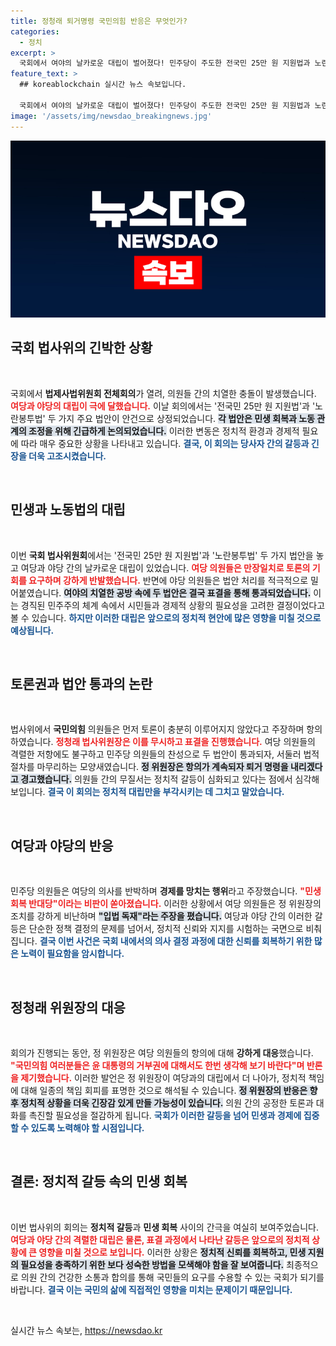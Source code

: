 ```yaml
---
title: 정청래 퇴거명령 국민의힘 반응은 무엇인가?
categories:
  - 정치
excerpt: >
  국회에서 여야의 날카로운 대립이 벌어졌다! 민주당이 주도한 전국민 25만 원 지원법과 노란봉투법이 의결되자, 여당 의원들은 격렬히 반발하며 입법 독재라고 외쳤다. 이 chaotic 한 상황의 전말은? 클릭해서 확인하세요!
feature_text: >
  ## koreablockchain 실시간 뉴스 속보입니다.

  국회에서 여야의 날카로운 대립이 벌어졌다! 민주당이 주도한 전국민 25만 원 지원법과 노란봉투법이 의결되자, 여당 의원들은 격렬히 반발하며 입법 독재라고 외쳤다. 이 chaotic 한 상황의 전말은? 클릭해서 확인하세요!
image: '/assets/img/newsdao_breakingnews.jpg'
---
```


<p><img src="/assets/img/newsdao_breakingnews.jpg" alt="koreablockchain 속보" /></p>

<h2 data-ke-size="size26">국회 법사위의 긴박한 상황</h2>

<p data-ke-size="size16">&nbsp;</p>

<p>국회에서 <b>법제사법위원회 전체회의</b>가 열려, 의원들 간의 치열한 충돌이 발생했습니다. <b><span style="color: #ee2323;">여당과 야당의 대립이 극에 달했습니다.</span></b> 이날 회의에서는 '전국민 25만 원 지원법'과 '노란봉투법' 두 가지 주요 법안이 안건으로 상정되었습니다. <b><span style="background-color: #21538527;">각 법안은 민생 회복과 노동 관계의 조정을 위해 긴급하게 논의되었습니다.</span></b> 이러한 변동은 정치적 환경과 경제적 필요에 따라 매우 중요한 상황을 나타내고 있습니다. <b><span style="color: #1a5490;">결국, 이 회의는 당사자 간의 갈등과 긴장을 더욱 고조시켰습니다.</span></b></p>

<p data-ke-size="size16">&nbsp;</p>

<h2 data-ke-size="size26">민생과 노동법의 대립</h2>

<p data-ke-size="size16">&nbsp;</p>

<p>이번 <b>국회 법사위원회</b>에서는 '전국민 25만 원 지원법'과 '노란봉투법' 두 가지 법안을 놓고 여당과 야당 간의 날카로운 대립이 있었습니다. <b><span style="color: #ee2323;">여당 의원들은 만장일치로 토론의 기회를 요구하며 강하게 반발했습니다.</span></b> 반면에 야당 의원들은 법안 처리를 적극적으로 밀어붙였습니다. <b><span style="background-color: #21538527;">여야의 치열한 공방 속에 두 법안은 결국 표결을 통해 통과되었습니다.</span></b> 이는 경직된 민주주의 체계 속에서 시민들과 경제적 상황의 필요성을 고려한 결정이었다고 볼 수 있습니다. <b><span style="color: #1a5490;">하지만 이러한 대립은 앞으로의 정치적 현안에 많은 영향을 미칠 것으로 예상됩니다.</span></b></p>

<p data-ke-size="size16">&nbsp;</p>

<h2 data-ke-size="size26">토론권과 법안 통과의 논란</h2>

<p data-ke-size="size16">&nbsp;</p>

<p>법사위에서 <b>국민의힘</b> 의원들은 먼저 토론이 충분히 이루어지지 않았다고 주장하며 항의하였습니다. <b><span style="color: #ee2323;">정청래 법사위원장은 이를 무시하고 표결을 진행했습니다.</span></b> 여당 의원들의 격렬한 저항에도 불구하고 민주당 의원들의 찬성으로 두 법안이 통과되자, 서둘러 법적 절차를 마무리하는 모양새였습니다. <b><span style="background-color: #21538527;">정 위원장은 항의가 계속되자 퇴거 명령을 내리겠다고 경고했습니다.</span></b> 의원들 간의 무질서는 정치적 갈등이 심화되고 있다는 점에서 심각해 보입니다. <b><span style="color: #1a5490;">결국 이 회의는 정치적 대립만을 부각시키는 데 그치고 말았습니다.</span></b></p>

<p data-ke-size="size16">&nbsp;</p>

<h2 data-ke-size="size26">여당과 야당의 반응</h2>

<p data-ke-size="size16">&nbsp;</p>

<p>민주당 의원들은 여당의 의사를 반박하며 <b>경제를 망치는 행위</b>라고 주장했습니다. <b><span style="color: #ee2323;">"민생 회복 반대당"이라는 비판이 쏟아졌습니다.</span></b> 이러한 상황에서 여당 의원들은 정 위원장의 조치를 강하게 비난하며 <b><span style="background-color: #21538527;">"입법 독재"라는 주장을 폈습니다.</span></b> 여당과 야당 간의 이러한 갈등은 단순한 정책 결정의 문제를 넘어서, 정치적 신뢰와 지지를 시험하는 국면으로 비춰집니다. <b><span style="color: #1a5490;">결국 이번 사건은 국회 내에서의 의사 결정 과정에 대한 신뢰를 회복하기 위한 많은 노력이 필요함을 암시합니다.</span></b></p>

<p data-ke-size="size16">&nbsp;</p>

<h2 data-ke-size="size26">정청래 위원장의 대응</h2>

<p data-ke-size="size16">&nbsp;</p>

<p>회의가 진행되는 동안, 정 위원장은 여당 의원들의 항의에 대해 <b>강하게 대응</b>했습니다. <b><span style="color: #ee2323;">"국민의힘 여러분들은 윤 대통령의 거부권에 대해서도 한번 생각해 보기 바란다"며 반론을 제기했습니다.</span></b> 이러한 발언은 정 위원장이 여당과의 대립에서 더 나아가, 정치적 책임에 대해 일종의 책임 회피를 표명한 것으로 해석될 수 있습니다. <b><span style="background-color: #21538527;">정 위원장의 반응은 향후 정치적 상황을 더욱 긴장감 있게 만들 가능성이 있습니다.</span></b> 의원 간의 공정한 토론과 대화를 촉진할 필요성을 절감하게 됩니다. <b><span style="color: #1a5490;">국회가 이러한 갈등을 넘어 민생과 경제에 집중할 수 있도록 노력해야 할 시점입니다.</span></b></p>

<p data-ke-size="size16">&nbsp;</p>

<h2 data-ke-size="size26">결론: 정치적 갈등 속의 민생 회복</h2>

<p data-ke-size="size16">&nbsp;</p>

<p>이번 법사위의 회의는 <b>정치적 갈등</b>과 <b>민생 회복</b> 사이의 간극을 여실히 보여주었습니다. <b><span style="color: #ee2323;">여당과 야당 간의 격렬한 대립은 물론, 표결 과정에서 나타난 갈등은 앞으로의 정치적 상황에 큰 영향을 미칠 것으로 보입니다.</span></b> 이러한 상황은 <b><span style="background-color: #21538527;">정치적 신뢰를 회복하고, 민생 지원의 필요성을 충족하기 위한 보다 성숙한 방법을 모색해야 함을 잘 보여줍니다.</span></b> 최종적으로 의원 간의 건강한 소통과 합의를 통해 국민들의 요구를 수용할 수 있는 국회가 되기를 바랍니다. <b><span style="color: #1a5490;">결국 이는 국민의 삶에 직접적인 영향을 미치는 문제이기 때문입니다.</span></b></p>

<p data-ke-size="size16">&nbsp;</p>
실시간 뉴스 속보는, <a href="https://newsdao.kr" rel="dofollow">https://newsdao.kr</a>


